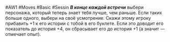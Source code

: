 #AW1 #Moves #Basic #Sessin
***В конце каждой встречи*** выбери персонажа, который теперь знает тебя лучше, чем раньше. Если таких больше одного, выбери на своё усмотрение. Скажи этому игроку прибавить +1 к его истории с тобой в его буклете. Если это доводит его показатель до история +4, он сбрасывает его до история +1 (а значит — отмечает опыт).